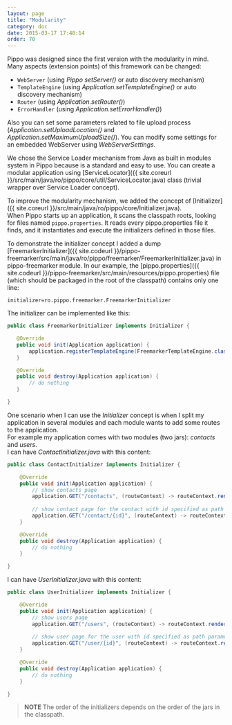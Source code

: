 ```yaml
---
layout: page
title: "Modularity"
category: doc
date: 2015-03-17 17:48:14
order: 70
---
```


Pippo was designed since the first version with the modularity in mind. Many aspects (extension points) of this framework can be changed:

- `WebServer` (using _Pippo setServer()_ or auto discovery mechanism)
- `TemplateEngine` (using _Application.setTemplateEngine()_ or auto discovery mechanism)
- `Router` (using _Application.setRouter()_)
- `ErrorHandler` (using _Application.setErrorHandler()_)

Also you can set some parameters related to file upload process (_Application.setUploadLocation()_ and _Application.setMaximumUploadSize()_).
You can modify some settings for an embedded WebServer using _WebServerSettings_.

We chose the Service Loader mechanism from Java as built in modules system in Pippo because is a standard and easy to use.
You can create a modular application using [ServiceLocator]({{ site.coreurl }}/src/main/java/ro/pippo/core/util/ServiceLocator.java) class (trivial wrapper over Service Loader concept).

To improve the modularity mechanism, we added the concept of [Initializer]({{ site.coreurl }}/src/main/java/ro/pippo/core/Initializer.java).  
When Pippo starts up an application, it scans the classpath roots, looking for files named `pippo.properties`. It reads 
every pippo.properties file it finds, and it instantiates and execute the initializers defined in those files. 

To demonstrate the initializer concept I added a dump [FreemarkerInitializer]({{ site.codeurl }}/pippo-freemarker/src/main/java/ro/pippo/freemarker/FreemarkerInitializer.java) in pippo-freemarker module. In our example, 
the [pippo.properties]({{ site.codeurl }}/pippo-freemarker/src/main/resources/pippo.properties) file (which should be packaged in the root of the classpath) contains only one line:

```properties
initializer=ro.pippo.freemarker.FreemarkerInitializer
```

The initializer can be implemented like this:

 ```java
public class FreemarkerInitializer implements Initializer {

    @Override
    public void init(Application application) {
		application.registerTemplateEngine(FreemarkerTemplateEngine.class);
    }

    @Override
    public void destroy(Application application) {
        // do nothing    
    }

} 
 ```

One scenario when I can use the _Initializer_ concept is when I split my application in several modules and each module 
wants to add some routes to the application.  
For example my application comes with two modules (two jars): _contacts_ and _users_.  
I can have _ContactInitializer.java_ with this content:

```java
public class ContactInitializer implements Initializer {

    @Override
    public void init(Application application) {
        // show contacts page
        application.GET("/contacts", (routeContext) -> routeContext.render("contacts"));
        
        // show contact page for the contact with id specified as path parameter 
        application.GET("/contact/{id}", (routeContext) -> routeContext.render("contact"));
    }

    @Override
    public void destroy(Application application) {
        // do nothing
    }

}
```

I can have _UserInitializer.java_ with this content:

```java
public class UserInitializer implements Initializer {

    @Override
    public void init(Application application) {
        // show users page
        application.GET("/users", (routeContext) -> routeContext.render("users"));
        
        // show user page for the user with id specified as path parameter 
        application.GET("/user/{id}", (routeContext) -> routeContext.render("user"));
    }

    @Override
    public void destroy(Application application) {
        // do nothing
    }

}
```

>__NOTE__ The order of the initializers depends on the order of the jars in the classpath. 

